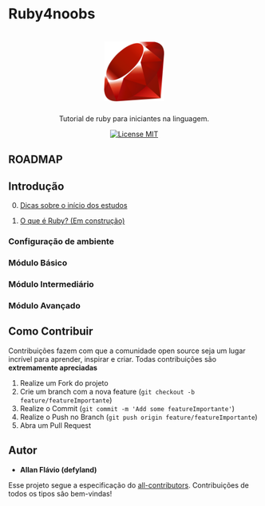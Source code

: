 # Ruby4noobs

<h1 align="center">
  <img src="./images/ruby_logo.png" alt="ruby" width="120">
</h1>

<p align="center">Tutorial de ruby para iniciantes na linguagem.</p>

<p align="center">
  <a href="https://opensource.org/licenses/MIT">
    <img src="https://img.shields.io/badge/License-MIT-blue.svg" alt="License MIT">
  </a>
</p>

## ROADMAP
## Introdução
  0. [Dicas sobre o início dos estudos](./0-general-tips/general-tips.md)

  1. [O que é Ruby? (Em construção)](/1-introduction/1-what-is-ruby.md)
### Configuração de ambiente

### Módulo Básico

### Módulo Intermediário

### Módulo Avançado

## Como Contribuir

Contribuições fazem com que a comunidade open source seja um lugar incrível para aprender, inspirar e criar. Todas contribuições são **extremamente apreciadas**

1. Realize um Fork do projeto
2. Crie um branch com a nova feature (`git checkout -b feature/featureImportante`)
3. Realize o Commit (`git commit -m 'Add some featureImportante'`)
4. Realize o Push no Branch (`git push origin feature/featureImportante`)
5. Abra um Pull Request

## Autor

- **Allan Flávio (defyland)**

<!-- ALL-CONTRIBUTORS-LIST:END -->

Esse projeto segue a especificação do [all-contributors](https://github.com/all-contributors/all-contributors). Contribuições de todos os tipos são bem-vindas!

